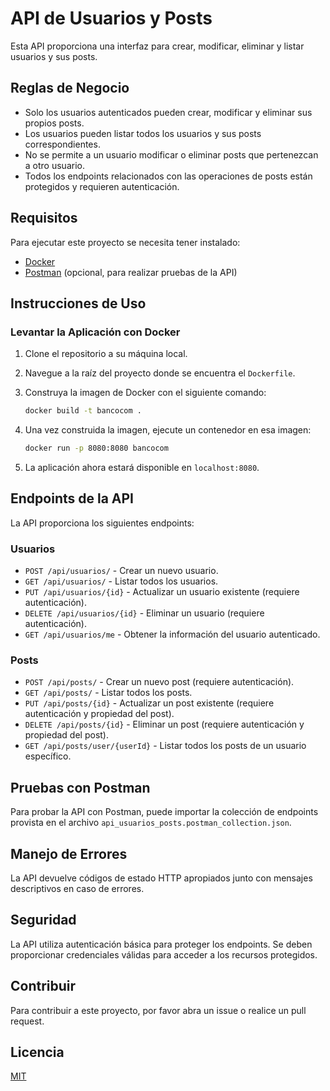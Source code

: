 # API de Usuarios y Posts

Esta API proporciona una interfaz para crear, modificar, eliminar y listar usuarios y sus posts.

## Reglas de Negocio

- Solo los usuarios autenticados pueden crear, modificar y eliminar sus propios posts.
- Los usuarios pueden listar todos los usuarios y sus posts correspondientes.
- No se permite a un usuario modificar o eliminar posts que pertenezcan a otro usuario.
- Todos los endpoints relacionados con las operaciones de posts están protegidos y requieren autenticación.

## Requisitos

Para ejecutar este proyecto se necesita tener instalado:

- [Docker](https://www.docker.com/)
- [Postman](https://www.postman.com/) (opcional, para realizar pruebas de la API)

## Instrucciones de Uso

### Levantar la Aplicación con Docker

1. Clone el repositorio a su máquina local.
2. Navegue a la raíz del proyecto donde se encuentra el `Dockerfile`.
3. Construya la imagen de Docker con el siguiente comando:
   ```bash
   docker build -t bancocom .
4. Una vez construida la imagen, ejecute un contenedor en esa imagen:

    ```bash
   docker run -p 8080:8080 bancocom

5. La aplicación ahora estará disponible en `localhost:8080`.


## Endpoints de la API

La API proporciona los siguientes endpoints:

### Usuarios

- `POST /api/usuarios/` - Crear un nuevo usuario.
- `GET /api/usuarios/` - Listar todos los usuarios.
- `PUT /api/usuarios/{id}` - Actualizar un usuario existente (requiere autenticación).
- `DELETE /api/usuarios/{id}` - Eliminar un usuario (requiere autenticación).
- `GET /api/usuarios/me` - Obtener la información del usuario autenticado.

### Posts

- `POST /api/posts/` - Crear un nuevo post (requiere autenticación).
- `GET /api/posts/` - Listar todos los posts.
- `PUT /api/posts/{id}` - Actualizar un post existente (requiere autenticación y propiedad del post).
- `DELETE /api/posts/{id}` - Eliminar un post (requiere autenticación y propiedad del post).
- `GET /api/posts/user/{userId}` - Listar todos los posts de un usuario específico.

## Pruebas con Postman

Para probar la API con Postman, puede importar la colección de endpoints provista en el archivo `api_usuarios_posts.postman_collection.json`.

## Manejo de Errores

La API devuelve códigos de estado HTTP apropiados junto con mensajes descriptivos en caso de errores.

## Seguridad

La API utiliza autenticación básica para proteger los endpoints. Se deben proporcionar credenciales válidas para acceder a los recursos protegidos.

## Contribuir

Para contribuir a este proyecto, por favor abra un issue o realice un pull request.

## Licencia

[MIT](LICENSE)
